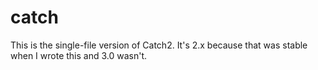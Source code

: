 # catch

This is the single-file version of Catch2. It's 2.x because that was stable
when I wrote this and 3.0 wasn't.
